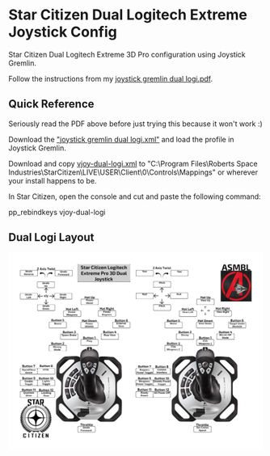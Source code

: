 # Star Citizen Dual Logitech Extreme Joystick Config
Star Citizen Dual Logitech Extreme 3D Pro configuration using Joystick Gremlin.

Follow the instructions from my [joystick gremlin dual logi.pdf](
https://github.com/Chadarius/star-citizen-dual-logi-extreme/blob/main/joystick%20gremlin%20dual%20logi.pdf).

## Quick Reference
Seriously read the PDF above before just trying this because it won't work :)

Download the ["joystick gremlin dual logi.xml"](https://raw.githubusercontent.com/Chadarius/star-citizen-dual-logi-extreme/main/joystick%20gremlin%20dual%20logi.xml) and load the profile in Joystick Gremlin. 

Download and copy [vjoy-dual-logi.xml](https://raw.githubusercontent.com/Chadarius/star-citizen-dual-logi-extreme/main/vjoy-dual-logi.xml) to 
"C:\Program Files\Roberts Space Industries\StarCitizen\LIVE\USER\Client\0\Controls\Mappings" or wherever your install happens to be. 

In Star Citizen, open the console and cut and paste the following command:

pp_rebindkeys vjoy-dual-logi

## Dual Logi Layout
![dual logi layout](https://github.com/Chadarius/star-citizen-dual-logi-extreme/blob/main/dual%20logi%20layout.png?raw=true)